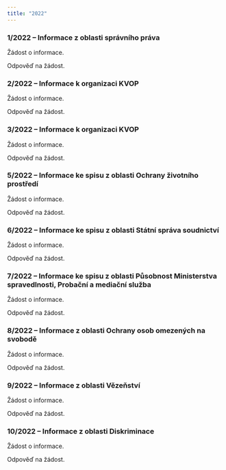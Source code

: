 ```yaml
---
title: "2022"
---
```

<h3>1/2022 &ndash; Informace z&nbsp;oblasti správního práva</h3>

<p>Žádost o informace.</p>

<p>Odpověď na žádost.</p>

<h3>2/2022 &ndash; Informace k&nbsp;organizaci KVOP</h3>

<p>Žádost o informace.</p>

<p>Odpověď na žádost.</p>

<h3>3/2022 &ndash; Informace k&nbsp;organizaci KVOP</h3>

<p>Žádost o informace.</p>

<p>Odpověď na žádost.</p>

<h3>5/2022 &ndash; Informace&nbsp;ke spisu z&nbsp;oblasti Ochrany životního prostředí</h3>

<p>Žádost o informace.</p>

<p>Odpověď na žádost.</p>

<h3>6/2022 &ndash; Informace&nbsp;ke spisu z&nbsp;oblasti Státní správa soudnictví</h3>

<p>Žádost o informace.</p>

<p>Odpověď na žádost.</p>

<h3>7/2022 &ndash; Informace ke spisu z&nbsp;oblasti Působnost Ministerstva spravedlnosti, Probační a mediační služba</h3>

<p>Žádost o informace.</p>

<p>Odpověď na žádost.</p>

<h3>8/2022 &ndash; Informace&nbsp;z&nbsp;oblasti Ochrany osob omezených na svobodě</h3>

<p>Žádost o informace.</p>

<p>Odpověď na žádost.</p>

<h3>9/2022 &ndash; Informace&nbsp;z&nbsp;oblasti Vězeňství</h3>

<p>Žádost o informace.</p>

<p>Odpověď na žádost.</p>

<h3>10/2022 &ndash; Informace&nbsp;z&nbsp;oblasti Diskriminace</h3>

<p>Žádost o informace.</p>

<p>Odpověď na žádost.</p>

